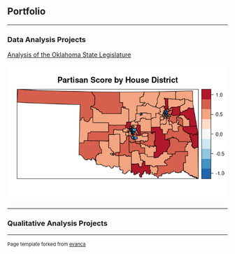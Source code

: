 ## Portfolio

---

### Data Analysis Projects

[Analysis of the Oklahoma State Legislature](OK-W-Nominate-2022/Oklahoma-Partisan-Behavior-Analysis.html)

<img src="images/House Partisan Scores.png?raw=true"/>

---

### Qualitative Analysis Projects

---
<p style="font-size:11px">Page template forked from <a href="https://github.com/evanca/quick-portfolio">evanca</a></p>
<!-- Remove above link if you don't want to attibute -->

